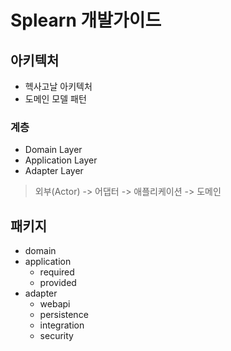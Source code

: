 # Splearn 개발가이드

## 아키텍처
- 헥사고날 아키텍처
- 도메인 모델 패턴

### 계층
- Domain Layer
- Application Layer
- Adapter Layer

> 외부(Actor) -> 어댑터 -> 애플리케이션 -> 도메인


## 패키지
- domain
- application
  - required
  - provided
- adapter
  - webapi
  - persistence
  - integration
  - security
